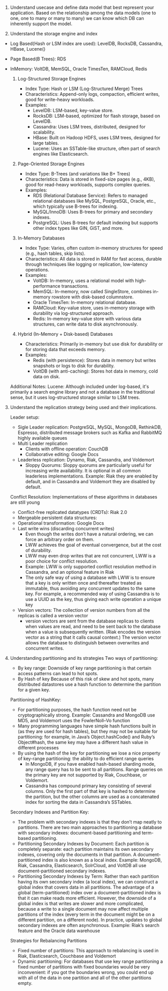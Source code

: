 1. Understand usecase and define data model that best represent your application. Based on the relationship among the data models (one to one, one to many or many to many) we can know which DB can inherently support the model.

2. Understand the storage engine and index

- Log Based(Hash or LSM index are used): LevelDB, RocksDB, Cassandra, HBase, Lucene()
- Page Based(B Trees): RDS
- InMemory: VoltDB, MemSQL, Oracle TimesTen, RAMCloud, Redis

  1. Log-Structured Storage Engines

     - Index Type: Hash or LSM (Log-Structured Merge) Trees
     - Characteristics: Append-only logs, compaction, efficient writes, good for write-heavy workloads.
     - Examples:
       - LevelDB: LSM-based, key-value store.
       - RocksDB: LSM-based, optimized for flash storage, based on LevelDB.
       - Cassandra: Uses LSM trees, distributed, designed for scalability.
       - HBase: Built on Hadoop HDFS, uses LSM trees, designed for large tables.
       - Lucene: Uses an SSTable-like structure, often part of search engines like Elasticsearch.

  2. Page-Oriented Storage Engines

     - Index Type: B-Trees (and variations like B+ Trees)
     - Characteristics: Data is stored in fixed-size pages (e.g., 4KB), good for read-heavy workloads, supports complex queries.
     - Examples:
       - RDS (Relational Database Service): Refers to managed relational databases like MySQL, PostgreSQL, Oracle, etc., which typically use B-trees for indexing.
       - MySQL/InnoDB: Uses B-trees for primary and secondary indexes.
       - PostgreSQL: Uses B-trees for default indexing but supports other index types like GIN, GiST, and more.

  3. In-Memory Databases

     - Index Type: Varies, often custom in-memory structures for speed (e.g., hash tables, skip lists).
     - Characteristics: All data is stored in RAM for fast access, durable through techniques like logging or replication, low-latency operations.
     - Examples:
       - VoltDB: In-memory, uses a relational model with high-performance transactions.
       - MemSQL: In-memory, now called SingleStore, combines in-memory rowstore with disk-based columnstore.
       - Oracle TimesTen: In-memory relational database.
       - RAMCloud: Key-value store, uses in-memory storage with durability via log-structured approach.
       - Redis: In-memory key-value store with various data structures, can write data to disk asynchronously.

  4. Hybrid (In-Memory + Disk-based) Databases

     - Characteristics: Primarily in-memory but use disk for durability or for storing data that exceeds memory.
     - Examples:
       - Redis (with persistence): Stores data in memory but writes snapshots or logs to disk for durability.
       - VoltDB (with anti-caching): Stores hot data in memory, cold data on disk.

  Additional Notes:
  Lucene: Although included under log-based, it's primarily a search engine library and not a database in the traditional sense, but it uses log-structured storage similar to LSM trees.

3.  Understand the replication strategy being used and their implications.

    Leader setup:

    - Sigle Leader replication: PostgreSQL, MySQL, MongoDB, RethinkDB, Espresso, distributed message brokers such as Kafka and RabbitMQ highly available queues
    - Multi Leader replication
      - Clients with offline operation: CouchDB
      - Collaborative editing: Google Docs
    - Leaderless replication: Dynamo, Riak, Cassandra, and Voldemort
      - Sloppy Quorums: Sloppy quorums are particularly useful for increasing write availability. It is optional in all common leaderless implementations. Example: Riak they are enabled by default, and in Cassandra and Voldemort they are disabled by default.

    Conflict Resolution: Implementations of these algorithms in databases are still young

    - Conflict-free replicated datatypes (CRDTs): Riak 2.0
    - Mergeable persistent data structures:
    - Operational transformation: Google Docs
    - Last write wins (discarding concurrent writes)
      - Even though the writes don’t have a natural ordering, we can force an arbitrary order on them.
      - LWW achieves the goal of eventual convergence, but at the cost of durability.
      - LWW may even drop writes that are not concurrent, LWW is a poor choice for conflict resolution.
      - Example: LWW is only supported conflict resolution method in Cassandra, and an optional feature in Riak
      - The only safe way of using a database with LWW is to ensure that a key is only written once and thereafter treated as immutable, thus avoiding any concurrent updates to the same key. For example, a recommended way of using Cassandra is to use a UUID as the key, thus giving each write operation a unique key
    - Version vectors: The collection of version numbers from all the replicas is called a version vector
      - version vectors are sent from the database replicas to clients when values are read, and need to be sent back to the database when a value is subsequently written. (Riak encodes the version vector as a string that it calls causal context.) The version vector allows the database to distinguish between overwrites and concurrent writes.

4. Understanding partitioning and its strategies
   Two ways of partitioning:
     - By key range: Downside of key range partitioning is that certain access patterns can lead to hot spots.
     - By Hash of key Because of this risk of skew and hot spots, many distributed datastores use a hash function to determine the partition for a given key.
       
   Partitioning of HashKey:

     - For partitioning purposes, the hash function need not be cryptographically strong. Example: Cassandra and MongoDB use MD5, and Voldemort uses the FowlerNoll–Vo function
     - Many programming languages have simple hash functions built in (as they are used for hash tables), but they may not be suitable for partitioning: for example, in Java’s Object.hashCode() and Ruby’s Object#hash, the same key may have a different hash value in different processes
     - By using the hash of the key for partitioning we lose a nice property of key-range partitioning: the ability to do efficient range queries
         - In MongoDB, if you have enabled hash-based sharding mode, any range query has to be sent to all partitions. Range queries on the primary key are not supported by Riak, Couchbase, or Voldemort.
         - Cassandra has compound primary key consisting of several columns. Only the first part of that key is hashed to determine the partition, but the other columns are used as a concatenated index for sorting the data in Cassandra’s SSTables.
      
   Secondary Indexes and Partition Key:

     - The problem with secondary indexes is that they don’t map neatly to partitions. There are two main approaches to partitioning a database with secondary indexes: document-based partitioning and term-based partitioning.
     - Partitioning Secondary Indexes by Document: Each partition is completely separate: each partition maintains its own secondary indexes, covering only the documents in that partition. A document-partitioned index is also known as a local index. Example: MongoDB, Riak, Cassandra, Elasticsearch, SolrCloud, and VoltDB all use document-partitioned secondary indexes.
     - Partitioning Secondary Indexes by Term: Rather than each partition having its own secondary index (a local index), we can construct a global index that covers data in all partitions. The advantage of a global (term-partitioned) index over a document-partitioned index is that it can make reads more efficient. However, the downside of a global index is that writes are slower and more complicated, because a write to a single document may now affect multiple partitions of the index (every term in the document might be on a different partition, on a different node). In practice, updates to global secondary indexes are often asynchronous. Example: Riak’s search feature and the Oracle data warehouse

   Strategies for Rebalancing Partitions

     - Fixed number of partitions: This approach to rebalancing is used in Riak, Elasticsearch, Couchbase and Voldemort
     - Dynamic partitioning: For databases that use key range partitioning a fixed number of partitions with fixed boundaries would be very inconvenient: if you got the boundaries wrong, you could end up with all of the data in one partition and all of the other partitions empty.
